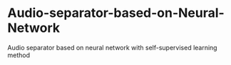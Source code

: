 # Audio-separator-based-on-Neural-Network
Audio separator based on neural network with self-supervised learning method
